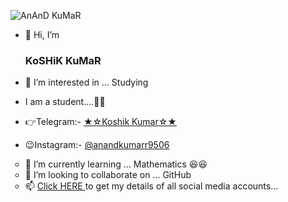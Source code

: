 ![AnAnD KuMaR](https://telegra.ph/file/4c3f4c1b8371f0e6d5d88.jpg)
- 👋 Hi, I’m <h3> KoSHiK KuMaR </h3>

- 👀 I’m interested in ... Studying

- I am a student....👨‍🎓

- 👉Telegram:- <a href=https://telegram.dog/Anand_Kumar_AK> ★☆Koshik Kumar☆★ </a>

- 😉Instagram:- <a href=https://instagram.com/anandkumarr9506> @anandkumarr9506 </a>

<ul type="circle">
<li>🌱 I’m currently learning ... Mathematics 😆😆</li>
<li>💞️ I’m looking to collaborate on ... GitHub</li>
<li>📫 <A href=https://telegra.ph/My-InFO-07-31> Click HERE </a> to get my details of all social media accounts...</li>
</ul>
<!---
Anand-AK-edx17/Anand-AK-edx17 is a ✨ special ✨ repository because its `README.md` (this file) appears on your GitHub profile.
You can click the Preview link to take a look at your changes.
--->
